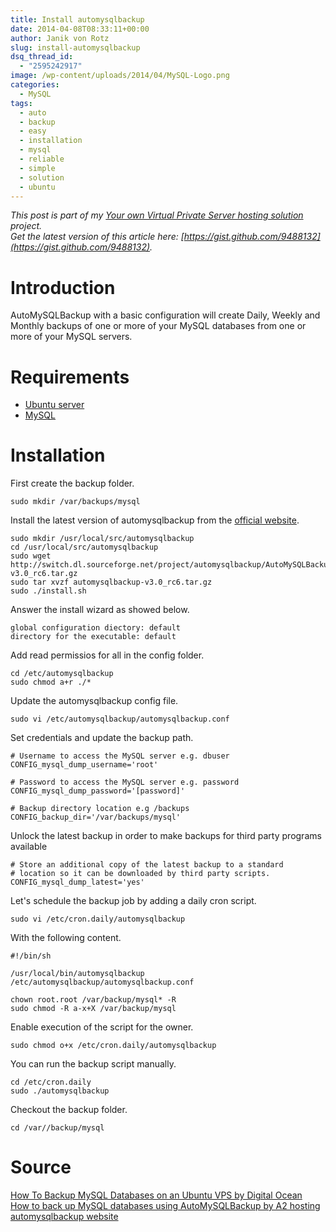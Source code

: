```yaml
---
title: Install automysqlbackup
date: 2014-04-08T08:33:11+00:00
author: Janik von Rotz
slug: install-automysqlbackup
dsq_thread_id:
  - "2595242917"
image: /wp-content/uploads/2014/04/MySQL-Logo.png
categories:
  - MySQL
tags:
  - auto
  - backup
  - easy
  - installation
  - mysql
  - reliable
  - simple
  - solution
  - ubuntu
---
```

*This post is part of my [Your own Virtual Private Server hosting solution](https://janikvonrotz.ch/your-own-virtual-private-server-hosting-solution/) project.*  
*Get the latest version of this article here: [https://gist.github.com/9488132](https://gist.github.com/9488132).*  

# Introduction

AutoMySQLBackup with a basic configuration will create Daily, Weekly and Monthly backups of one or more of your MySQL databases from one or more of your MySQL servers.
<!--more-->
# Requirements

* [Ubuntu server](https://janikvonrotz.ch/2014/03/13/deploy-ubuntu-server/)
* [MySQL](https://janikvonrotz.ch/2014/04/07/install-mysql/)

# Installation

First create the backup folder.

    sudo mkdir /var/backups/mysql

Install the latest version of automysqlbackup from the [official website](http://sourceforge.net/projects/automysqlbackup).

    sudo mkdir /usr/local/src/automysqlbackup
    cd /usr/local/src/automysqlbackup
    sudo wget http://switch.dl.sourceforge.net/project/automysqlbackup/AutoMySQLBackup/AutoMySQLBackup%20VER%203.0/automysqlbackup-v3.0_rc6.tar.gz
    sudo tar xvzf automysqlbackup-v3.0_rc6.tar.gz
    sudo ./install.sh
    
Answer the install wizard as showed below.

    global configuration diectory: default
    directory for the executable: default
    
Add read permissios for all in the config folder.

    cd /etc/automysqlbackup
    sudo chmod a+r ./*
    
Update the automysqlbackup config file.

    sudo vi /etc/automysqlbackup/automysqlbackup.conf
    
Set credentials and update the backup path.

```
# Username to access the MySQL server e.g. dbuser
CONFIG_mysql_dump_username='root'

# Password to access the MySQL server e.g. password
CONFIG_mysql_dump_password='[password]'

# Backup directory location e.g /backups
CONFIG_backup_dir='/var/backups/mysql'
```

Unlock the latest backup in order to make backups for third party programs available

```
# Store an additional copy of the latest backup to a standard
# location so it can be downloaded by third party scripts.
CONFIG_mysql_dump_latest='yes'
```

Let's schedule the backup job by adding a daily cron script.

    sudo vi /etc/cron.daily/automysqlbackup
    
With the following content.

```
#!/bin/sh

/usr/local/bin/automysqlbackup /etc/automysqlbackup/automysqlbackup.conf

chown root.root /var/backup/mysql* -R
sudo chmod -R a-x+X /var/backup/mysql
```

Enable execution of the script for the owner.

    sudo chmod o+x /etc/cron.daily/automysqlbackup

You can run the backup script manually.

    cd /etc/cron.daily
    sudo ./automysqlbackup
    
Checkout the backup folder.

    cd /var//backup/mysql
    
# Source

[How To Backup MySQL Databases on an Ubuntu VPS by Digital Ocean](https://www.digitalocean.com/community/articles/how-to-backup-mysql-databases-on-an-ubuntu-vps)  
[How to back up MySQL databases using AutoMySQLBackup by A2 hosting](http://www.a2hosting.com/kb/developer-corner/mysql/mysql-database-backups-using-automysqlbackup)
[automysqlbackup website](http://sourceforge.net/projects/automysqlbackup/)  